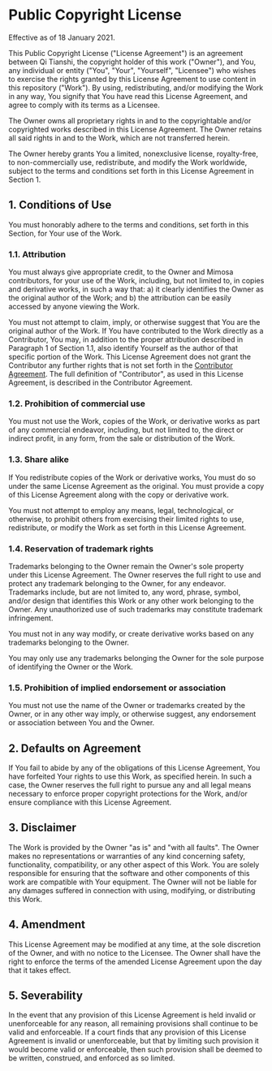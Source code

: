 # Public Copyright License
Effective as of 18 January 2021.

This Public Copyright License ("License Agreement") is an agreement between Qi Tianshi, the copyright holder of this work ("Owner"), and You, any individual or entity ("You", "Your", "Yourself", "Licensee") who wishes to exercise the rights granted by this License Agreement to use content in this repository ("Work"). By using, redistributing, and/or modifying the Work in any way, You signify that You have read this License Agreement, and agree to comply with its terms as a Licensee.  

The Owner owns all proprietary rights in and to the copyrightable and/or copyrighted works described in this License Agreement. The Owner retains all said rights in and to the Work, which are not transferred herein.

The Owner hereby grants You a limited, nonexclusive license, royalty-free, to non-commercially use, redistribute, and modify the Work worldwide, subject to the terms and conditions set forth in this License Agreement in Section 1.

## 1. Conditions of Use
You must honorably adhere to the terms and conditions, set forth in this Section, for Your use of the Work. 

### 1.1. Attribution
You must always give appropriate credit, to the Owner and Mimosa contributors, for your use of the Work, including, but not limited to, in copies and derivative works, in such a way that: a) it clearly identifies the Owner as the original author of the Work; and b) the attribution can be easily accessed by anyone viewing the Work.

You must not attempt to claim, imply, or otherwise suggest that You are the original author of the Work. If You have contributed to the Work directly as a Contributor, You may, in addition to the proper attribution described in Paragraph 1 of Section 1.1, also identify Yourself as the author of that specific portion of the Work. This License Agreement does not grant the Contributor any further rights that is not set forth in the [Contributor Agreement](./docs/Contributor%20Agreement.md). The full definition of "Contributor", as used in this License Agreement, is described in the Contributor Agreement.

### 1.2. Prohibition of commercial use
You must not use the Work, copies of the Work, or derivative works as part of any commercial endeavor, including, but not limited to, the direct or indirect profit, in any form, from the sale or distribution of the Work.

### 1.3. Share alike
If You redistribute copies of the Work or derivative works, You must do so under the same License Agreement as the original. You must provide a copy of this License Agreement along with the copy or derivative work.

You must not attempt to employ any means, legal, technological, or otherwise, to prohibit others from exercising their limited rights to use, redistribute, or modify the Work as set forth in this License Agreement.

### 1.4. Reservation of trademark rights
Trademarks belonging to the Owner remain the Owner's sole property under this License Agreement. The Owner reserves the full right to use and protect any trademark belonging to the Owner, for any endeavor. Trademarks include, but are not limited to, any word, phrase, symbol, and/or design that identifies this Work or any other work belonging to the Owner. Any unauthorized use of such trademarks may constitute trademark infringement.

You must not in any way modify, or create derivative works based on any trademarks belonging to the Owner.

You may only use any trademarks belonging the Owner for the sole purpose of identifying the Owner or the Work.

### 1.5. Prohibition of implied endorsement or association
You must not use the name of the Owner or trademarks created by the Owner, or in any other way imply, or otherwise suggest, any endorsement or association between You and the Owner.

## 2. Defaults on Agreement
If You fail to abide by any of the obligations of this License Agreement, You have forfeited Your rights to use this Work, as specified herein. In such a case, the Owner reserves the full right to pursue any and all legal means necessary to enforce proper copyright protections for the Work, and/or ensure compliance with this License Agreement.

## 3. Disclaimer
The Work is provided by the Owner "as is" and "with all faults". The Owner makes no representations or warranties of any kind concerning safety, functionality, compatibility, or any other aspect of this Work. You are solely responsible for ensuring that the software and other components of this work are compatible with Your equipment. The Owner will not be liable for any damages suffered in connection with using, modifying, or distributing this Work.

## 4. Amendment
This License Agreement may be modified at any time, at the sole discretion of the Owner, and with no notice to the Licensee. The Owner shall have the right to enforce the terms of the amended License Agreement upon the day that it takes effect.

## 5. Severability
In the event that any provision of this License Agreement is held invalid or unenforceable for any reason, all remaining provisions shall continue to be valid and enforceable. If a court finds that any provision of this License Agreement is invalid or unenforceable, but that by limiting such provision it would become valid or enforceable, then such provision shall be deemed to be written, construed, and enforced as so limited.
